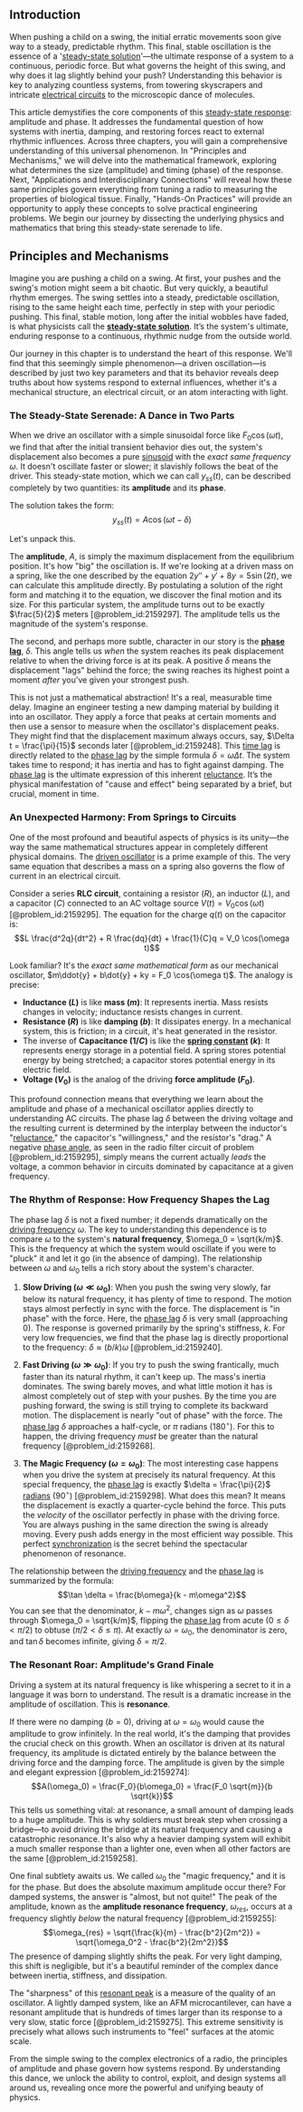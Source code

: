 ## Introduction
When pushing a child on a swing, the initial erratic movements soon give way to a steady, predictable rhythm. This final, stable oscillation is the essence of a '[steady-state solution](@article_id:275621)'—the ultimate response of a system to a continuous, periodic force. But what governs the height of this swing, and why does it lag slightly behind your push? Understanding this behavior is key to analyzing countless systems, from towering skyscrapers and intricate [electrical circuits](@article_id:266909) to the microscopic dance of molecules.

This article demystifies the core components of this [steady-state response](@article_id:173293): amplitude and phase. It addresses the fundamental question of how systems with inertia, damping, and restoring forces react to external rhythmic influences. Across three chapters, you will gain a comprehensive understanding of this universal phenomenon. In "Principles and Mechanisms," we will delve into the mathematical framework, exploring what determines the size (amplitude) and timing (phase) of the response. Next, "Applications and Interdisciplinary Connections" will reveal how these same principles govern everything from tuning a radio to measuring the properties of biological tissue. Finally, "Hands-On Practices" will provide an opportunity to apply these concepts to solve practical engineering problems. We begin our journey by dissecting the underlying physics and mathematics that bring this steady-state serenade to life.

## Principles and Mechanisms

Imagine you are pushing a child on a swing. At first, your pushes and the swing's motion might seem a bit chaotic. But very quickly, a beautiful rhythm emerges. The swing settles into a steady, predictable oscillation, rising to the same height each time, perfectly in step with your periodic pushing. This final, stable motion, long after the initial wobbles have faded, is what physicists call the **[steady-state solution](@article_id:275621)**. It’s the system's ultimate, enduring response to a continuous, rhythmic nudge from the outside world.

Our journey in this chapter is to understand the heart of this response. We'll find that this seemingly simple phenomenon—a driven oscillation—is described by just two key parameters and that its behavior reveals deep truths about how systems respond to external influences, whether it's a mechanical structure, an electrical circuit, or an atom interacting with light.

### The Steady-State Serenade: A Dance in Two Parts

When we drive an oscillator with a simple sinusoidal force like $F_0 \cos(\omega t)$, we find that after the initial transient behavior dies out, the system's displacement also becomes a pure [sinusoid](@article_id:274504) with the *exact same frequency* $\omega$. It doesn't oscillate faster or slower; it slavishly follows the beat of the driver. This steady-state motion, which we can call $y_{ss}(t)$, can be described completely by two quantities: its **amplitude** and its **phase**.

The solution takes the form:
$$y_{ss}(t) = A \cos(\omega t - \delta)$$

Let's unpack this.

The **amplitude**, $A$, is simply the maximum displacement from the equilibrium position. It's how "big" the oscillation is. If we're looking at a driven mass on a spring, like the one described by the equation $2y'' + y' + 8y = 5\sin(2t)$, we can calculate this amplitude directly. By postulating a solution of the right form and matching it to the equation, we discover the final motion and its size. For this particular system, the amplitude turns out to be exactly $\frac{5}{2}$ meters [@problem_id:2159297]. The amplitude tells us the magnitude of the system's response.

The second, and perhaps more subtle, character in our story is the **[phase lag](@article_id:171949)**, $\delta$. This angle tells us *when* the system reaches its peak displacement relative to when the driving force is at its peak. A positive $\delta$ means the displacement "lags" behind the force; the swing reaches its highest point a moment *after* you've given your strongest push.

This is not just a mathematical abstraction! It's a real, measurable time delay. Imagine an engineer testing a new damping material by building it into an oscillator. They apply a force that peaks at certain moments and then use a sensor to measure when the oscillator's displacement peaks. They might find that the displacement maximum always occurs, say, $\Delta t = \frac{\pi}{15}$ seconds later [@problem_id:2159248]. This [time lag](@article_id:266618) is directly related to the [phase lag](@article_id:171949) by the simple formula $\delta = \omega \Delta t$. The system takes time to respond; it has inertia and has to fight against damping. The [phase lag](@article_id:171949) is the ultimate expression of this inherent [reluctance](@article_id:260127). It’s the physical manifestation of "cause and effect" being separated by a brief, but crucial, moment in time.

### An Unexpected Harmony: From Springs to Circuits

One of the most profound and beautiful aspects of physics is its unity—the way the same mathematical structures appear in completely different physical domains. The [driven oscillator](@article_id:192484) is a prime example of this. The very same equation that describes a mass on a spring also governs the flow of current in an electrical circuit.

Consider a series **RLC circuit**, containing a resistor ($R$), an inductor ($L$), and a capacitor ($C$) connected to an AC voltage source $V(t) = V_0 \cos(\omega t)$ [@problem_id:2159295]. The equation for the charge $q(t)$ on the capacitor is:
$$L \frac{d^2q}{dt^2} + R \frac{dq}{dt} + \frac{1}{C}q = V_0 \cos(\omega t)$$

Look familiar? It's the *exact same mathematical form* as our mechanical oscillator, $m\ddot{y} + b\dot{y} + ky = F_0 \cos(\omega t)$. The analogy is precise:
-   **Inductance ($L$)** is like **mass ($m$)**: It represents inertia. Mass resists changes in velocity; inductance resists changes in current.
-   **Resistance ($R$)** is like **damping ($b$)**: It dissipates energy. In a mechanical system, this is friction; in a circuit, it's heat generated in the resistor.
-   The inverse of **Capacitance ($1/C$)** is like the **[spring constant](@article_id:166703) ($k$)**: It represents energy storage in a potential field. A spring stores potential energy by being stretched; a capacitor stores potential energy in its electric field.
-   **Voltage ($V_0$)** is the analog of the driving **force amplitude ($F_0$)**.

This profound connection means that everything we learn about the amplitude and phase of a mechanical oscillator applies directly to understanding AC circuits. The phase lag $\delta$ between the driving voltage and the resulting current is determined by the interplay between the inductor's "[reluctance](@article_id:260127)," the capacitor's "willingness," and the resistor's "drag." A negative [phase angle](@article_id:273997), as seen in the radio filter circuit of problem [@problem_id:2159295], simply means the current actually *leads* the voltage, a common behavior in circuits dominated by capacitance at a given frequency.

### The Rhythm of Response: How Frequency Shapes the Lag

The phase lag $\delta$ is not a fixed number; it depends dramatically on the [driving frequency](@article_id:181105) $\omega$. The key to understanding this dependence is to compare $\omega$ to the system's **natural frequency**, $\omega_0 = \sqrt{k/m}$. This is the frequency at which the system would oscillate if you were to "pluck" it and let it go (in the absence of damping). The relationship between $\omega$ and $\omega_0$ tells a rich story about the system's character.

1.  **Slow Driving ($\omega \ll \omega_0$)**: When you push the swing very slowly, far below its natural frequency, it has plenty of time to respond. The motion stays almost perfectly in sync with the force. The displacement is "in phase" with the force. Here, the [phase lag](@article_id:171949) $\delta$ is very small (approaching 0). The response is governed primarily by the spring's stiffness, $k$. For very low frequencies, we find that the phase lag is directly proportional to the frequency: $\delta \approx (b/k)\omega$ [@problem_id:2159240].

2.  **Fast Driving ($\omega \gg \omega_0$)**: If you try to push the swing frantically, much faster than its natural rhythm, it can't keep up. The mass's inertia dominates. The swing barely moves, and what little motion it has is almost completely out of step with your pushes. By the time you are pushing forward, the swing is still trying to complete its backward motion. The displacement is nearly "out of phase" with the force. The [phase lag](@article_id:171949) $\delta$ approaches a half-cycle, or $\pi$ radians ($180^{\circ}$). For this to happen, the driving frequency *must* be greater than the natural frequency [@problem_id:2159268].

3.  **The Magic Frequency ($\omega = \omega_0$)**: The most interesting case happens when you drive the system at precisely its natural frequency. At this special frequency, the [phase lag](@article_id:171949) is exactly $\delta = \frac{\pi}{2}$ [radians](@article_id:171199) ($90^{\circ}$) [@problem_id:2159298]. What does this mean? It means the displacement is exactly a quarter-cycle behind the force. This puts the *velocity* of the oscillator perfectly in phase with the driving force. You are always pushing in the same direction the swing is already moving. Every push adds energy in the most efficient way possible. This perfect [synchronization](@article_id:263424) is the secret behind the spectacular phenomenon of resonance.

The relationship between the [driving frequency](@article_id:181105) and the [phase lag](@article_id:171949) is summarized by the formula:
$$\tan \delta = \frac{b\omega}{k - m\omega^2}$$
You can see that the denominator, $k - m\omega^2$, changes sign as $\omega$ passes through $\omega_0 = \sqrt{k/m}$, flipping the [phase lag](@article_id:171949) from acute ($0 \le \delta \lt \pi/2$) to obtuse ($\pi/2 \lt \delta \le \pi$). At exactly $\omega = \omega_0$, the denominator is zero, and $\tan \delta$ becomes infinite, giving $\delta = \pi/2$.

### The Resonant Roar: Amplitude's Grand Finale

Driving a system at its natural frequency is like whispering a secret to it in a language it was born to understand. The result is a dramatic increase in the amplitude of oscillation. This is **resonance**.

If there were no damping ($b=0$), driving at $\omega = \omega_0$ would cause the amplitude to grow infinitely. In the real world, it's the damping that provides the crucial check on this growth. When an oscillator is driven at its natural frequency, its amplitude is dictated entirely by the balance between the driving force and the damping force. The amplitude is given by the simple and elegant expression [@problem_id:2159274]:
$$A(\omega_0) = \frac{F_0}{b\omega_0} = \frac{F_0 \sqrt{m}}{b \sqrt{k}}$$
This tells us something vital: at resonance, a small amount of damping leads to a huge amplitude. This is why soldiers must break step when crossing a bridge—to avoid driving the bridge at its natural frequency and causing a catastrophic resonance. It's also why a heavier damping system will exhibit a much smaller response than a lighter one, even when all other factors are the same [@problem_id:2159258].

One final subtlety awaits us. We called $\omega_0$ the "magic frequency," and it is for the phase. But does the absolute maximum amplitude occur there? For damped systems, the answer is "almost, but not quite!" The peak of the amplitude, known as the **amplitude resonance frequency**, $\omega_{res}$, occurs at a frequency slightly *below* the natural frequency [@problem_id:2159255]:
$$\omega_{res} = \sqrt{\frac{k}{m} - \frac{b^2}{2m^2}} = \sqrt{\omega_0^2 - \frac{b^2}{2m^2}}$$
The presence of damping slightly shifts the peak. For very light damping, this shift is negligible, but it's a beautiful reminder of the complex dance between inertia, stiffness, and dissipation.

The "sharpness" of this [resonant peak](@article_id:270787) is a measure of the quality of an oscillator. A lightly damped system, like an AFM microcantilever, can have a resonant amplitude that is hundreds of times larger than its response to a very slow, static force [@problem_id:2159275]. This extreme sensitivity is precisely what allows such instruments to "feel" surfaces at the atomic scale.

From the simple swing to the complex electronics of a radio, the principles of amplitude and phase govern how systems respond. By understanding this dance, we unlock the ability to control, exploit, and design systems all around us, revealing once more the powerful and unifying beauty of physics.